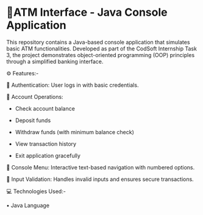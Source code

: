 # 🏦ATM Interface - Java Console Application

This repository contains a Java-based console application that simulates basic ATM functionalities. Developed as part of the CodSoft Internship Task 3, the project demonstrates object-oriented programming (OOP) principles through a simplified banking interface.

⚙️ Features:-

🔹 Authentication: User logs in with basic credentials.

🔹 Account Operations: 
  
  - Check account balance
                
  - Deposit funds
                       
  - Withdraw funds (with minimum balance check)
                       
  - View transaction history
                       
  - Exit application gracefully

🔹 Console Menu: Interactive text-based navigation with numbered options.

🔹 Input Validation: Handles invalid inputs and ensures secure transactions.

💻 Technologies Used:-

• Java Language
